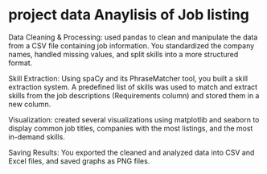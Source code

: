 # project data Anaylisis of Job listing

Data Cleaning & Processing: used pandas to clean and manipulate the data from a CSV file containing job information. You standardized the company names, handled missing values, and split skills into a more structured format.

Skill Extraction: Using spaCy and its PhraseMatcher tool, you built a skill extraction system. A predefined list of skills was used to match and extract skills from the job descriptions (Requirements column) and stored them in a new column.

Visualization: created several visualizations using matplotlib and seaborn to display common job titles, companies with the most listings, and the most in-demand skills.

Saving Results: You exported the cleaned and analyzed data into CSV and Excel files, and saved graphs as PNG files.
